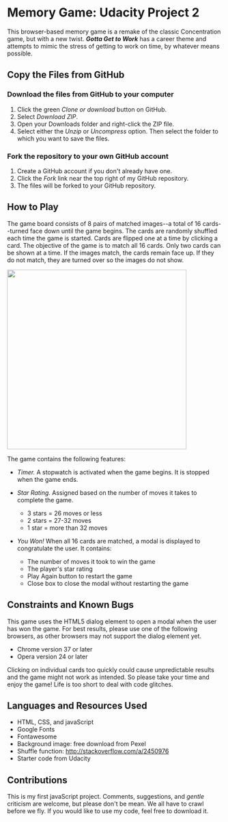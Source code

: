 # Memory Game: Udacity Project 2
This browser-based memory game is a remake of the classic Concentration game, but with a new twist. ***Gotta Get to Work*** has a career theme and attempts to mimic the stress of getting to work on time, by whatever means possible.

## Copy the Files from GitHub

### Download the files from GitHub to your computer
1. Click the green _Clone or download_ button on GitHub.
2. Select *Download ZIP*.
3. Open your Downloads folder and right-click the ZIP file.
4. Select either the _Unzip_ or _Uncompress_ option. Then select the folder to which you want to save the files.

### Fork the repository to your own GitHub account
1. Create a GitHub account if you don't already have one.
2. Click the *Fork* link near the top right of my GitHub repository.
3. The files will be forked to your GitHub repository.


## How to Play
The game board consists of 8 pairs of matched images--a total of 16 cards--turned face down until the game begins. The cards are randomly shuffled each time the game is started. Cards are flipped one at a time by clicking a card. The objective of the game is to match all 16 cards. Only two cards can be shown at a time. If the images match, the cards remain face up. If they do not match, they are turned over so the images do not show.

<img src="../img/skyscrapers.jpg" width="420">

The game contains the following features:

* *Timer.* A stopwatch is activated when the game begins. It is stopped when the game ends.

* *Star Rating.* Assigned based on the number of moves it takes to complete the game.
  * 3 stars = 26 moves or less
  * 2 stars = 27-32 moves
  * 1 star = more than 32 moves

* *You Won!* When all 16 cards are matched, a modal is displayed to congratulate the user. It contains:
  * The number of moves it took to win the game
  * The player's star rating
  * Play Again button to restart the game
  * Close box to close the modal without restarting the game

## Constraints and Known Bugs
This game uses the HTML5 dialog element to open a modal when the user has won the game. For best results, please use one of the following browsers, as other browsers may not support the dialog element yet.
* Chrome version 37 or later
* Opera version 24 or later

Clicking on individual cards too quickly could cause unpredictable results and the game might not work as intended. So please take your time and enjoy the game! Life is too short to deal with code glitches.

## Languages and Resources Used
* HTML, CSS, and javaScript
* Google Fonts
* Fontawesome
* Background image: free download from Pexel
* Shuffle function: http://stackoverflow.com/a/2450976
* Starter code from Udacity

## Contributions

This is my first javaScript project. Comments, suggestions, and *gentle* criticism are welcome, but please don't be mean. We all have to crawl before we fly. If you would like to use my code, feel free to download it.
